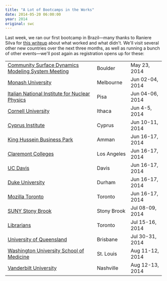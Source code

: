 ```yaml
---
title: "A Lot of Bootcamps in the Works"
date: 2014-05-20 06:00:00
year: 2014
original: swc
---
```

<p>
  Last week,
  we ran our first bootcamp in Brazil&mdash;many thanks to Raniere Silva
  for <a href="http://blog.rgaiacs.com/2014/05/14/furg.html">this writeup</a>
  about what worked and what didn't.
  We'll visit several other new countries over the next three months,
  as well as running a bunch of other events&mdash;we'll post again
  as registration opens up for these:
</p>
<table class="table table-striped bootcamps">
<tr>
  <td class="link"><a href="http://geocarpentry.github.io/2014-05-23-csdms/">Community Surface Dynamics Modeling System Meeting</a></td>
  <td>Boulder</td>
  <td class="date">May 23, 2014</td>
</tr>
<tr>
  <td class="link"><a href="http://badger-d.github.io/2014-06-02-monash/">Monash University</a></td>
  <td>Melbourne</td>
  <td class="date">Jun 02-04, 2014</td>
</tr>
<tr>
  <td class="link"><a href="http://apawlik.github.io/2014-06-03-cern/">Italian National Institute for Nuclear Physics</a></td>
  <td>Pisa</td>
  <td class="date">Jun 04-06, 2014</td>
</tr>
<tr>
  <td class="link"><a href="http://gdevenyi.github.io/2014-06-04-cornell/">Cornell University</a></td>
  <td>Ithaca</td>
  <td class="date">Jun 4-5, 2014</td>
</tr>
<tr>
  <td class="link"><a href="http://luispedro.github.io/2014-06-10-cyi/">Cyprus Institute</a></td>
  <td>Cyprus</td>
  <td class="date">Jun 10-11, 2014</td>
</tr>
<tr>
  <td class="link"><a href="http://luispedro.github.io/2014-06-15-khbp/">King Hussein Business Park</a></td>
  <td>Amman</td>
  <td class="date">Jun 16-17, 2014</td>
</tr>
<tr>
  <td class="link"><a href="http://ptone.github.io/2014-06-16-claremont/">Claremont Colleges</a></td>
  <td>Los&nbsp;Angeles</td>
  <td class="date">Jun 16-17, 2014</td>
</tr>
<tr>
  <td class="link"><a href="http://BernhardKonrad.github.io/2014-06-16-davis/">UC Davis</a></td>
  <td>Davis</td>
  <td class="date">Jun 16-17, 2014</td>
</tr>
<tr>
  <td class="link"><a href="http://cliburn.github.io/2014-06-16-duke/">Duke University</a></td>
  <td>Durham</td>
  <td class="date">Jun 16-17, 2014</td>
</tr>
<tr>
  <td class="link"><a href="http://swcarpentry.github.io/2014-06-16-toronto/">Mozilla Toronto</a></td>
  <td>Toronto</td>
  <td class="date">Jun 16-17, 2014</td>
</tr>
<tr>
  <td class="link"><a href="http://guyrt.github.io/2014-07-08-stonybrook/">SUNY Stony Brook</a></td>
  <td>Stony Brook</td>
  <td class="date">Jul 08-09, 2014</td>
</tr>
<tr>
  <td class="link"><a href="http://swcarpentry.github.io/2014-07-15-toronto/">Librarians</a></td>
  <td>Toronto</td>
  <td class="date">Jul 15-16, 2014</td>
</tr>
<tr>
  <td class="link"><a href="http://philippbayer.github.io/2014-07-30-pyconaus/">University of Queensland</a></td>
  <td>Brisbane</td>
  <td class="date">Jul 30-31, 2014</td>
</tr>
<tr>
  <td class="link"><a href="http://mollygibson.github.io/2014-08-11-wustl/">Washington University School of Medicine</a></td>
  <td>St.&nbsp;Louis</td>
  <td class="date">Aug 11-12, 2014</td>
</tr>
<tr>
  <td class="link"><a href="http://vu-bc.github.io/2014-08-12-vu/">Vanderbilt University</a></td>
  <td>Nashville</td>
  <td class="date">Aug 12-13, 2014</td>
</tr>
</table>
